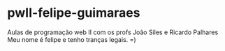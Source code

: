 # pwII-felipe-guimaraes
Aulas de programação web II com os profs João Siles e Ricardo Palhares
Meu nome é felipe e tenho tranças legais. =)